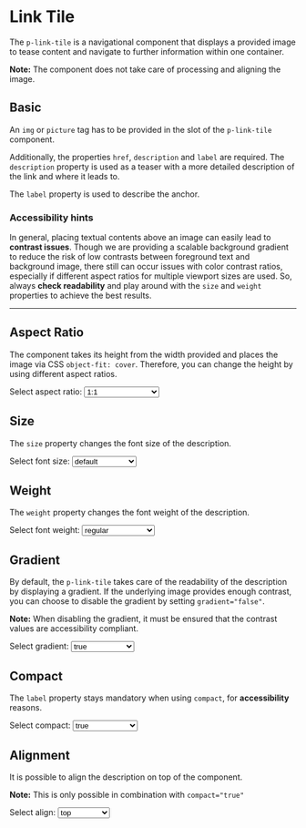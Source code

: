 # Link Tile

The `p-link-tile` is a navigational component that displays a provided image to tease content and navigate to further
information within one container.

**Note:** The component does not take care of processing and aligning the image.

<TableOfContents></TableOfContents>

## Basic

An `img` or `picture` tag has to be provided in the slot of the `p-link-tile` component.

Additionally, the properties `href`, `description` and `label` are required. The `description` property is used as a
teaser with a more detailed description of the link and where it leads to.

The `label` property is used to describe the anchor.

<Playground :markup="basic"></Playground>

### <A11yIcon></A11yIcon> Accessibility hints
In general, placing textual contents above an image can easily lead to **contrast issues**. 
Though we are providing a scalable background gradient to reduce the risk of low contrasts between foreground text and background image, there still can occur issues with color contrast ratios, especially if different aspect ratios for multiple viewport sizes are used.
So, always **check readability** and play around with the `size` and `weight` properties to achieve the best results. 

---

## Aspect Ratio

The component takes its height from the width provided and places the image via CSS `object-fit: cover`. Therefore, you can
change the height by using different aspect ratios.

<Playground :markup="aspectRatioMarkup">
  <label>
    <p-text>Select aspect ratio:</p-text>
    <select v-model="aspectRatio" aria-label="Select aspect ratio">
      <option disabled>Select aspect ratio</option>
      <option value="1:1">1:1</option>
      <option value="3:4">3:4</option>
      <option value="4:3">4:3</option>
      <option value="9:16">9:16</option>
      <option value="16:9">16:9</option>
      <option value="{base: '1:1', xs: '3:4', s: '4:3', m: '9:16', l: '16:9', xl: '1:1' }">responsive</option>
    </select>
  </label>
</Playground>

## Size

The `size` property changes the font size of the description.

<Playground :markup="sizeMarkup">
  <label>
    <p-text>Select font size:</p-text>
    <select v-model="size" aria-label="Select font size">
      <option disabled>Select font size</option>
      <option value="default">default</option>
      <option value="inherit">inherit</option>
      <option value="{base: 'inherit', xs: 'default', s: 'inherit', m: 'default', l: 'inherit', xl: 'default' }">responsive</option>
    </select>
  </label>
</Playground>

## Weight

The `weight` property changes the font weight of the description.

<Playground :markup="weightMarkup">
    <p-text>Select font weight:</p-text>
    <select v-model="weight" aria-label="Select font weight">
      <option disabled>Select font weight</option>
      <option value="regular">regular</option>
      <option value="semibold">semibold</option>
      <option value="{base: 'semibold', xs: 'regular', s: 'semibold', m: 'regular', l: 'semibold', xl: 'regular' }">responsive</option>
    </select>
</Playground>

## Gradient

By default, the `p-link-tile` takes care of the readability of the description by displaying a gradient. If the
underlying image provides enough contrast, you can choose to disable the gradient by setting `gradient="false"`.

**Note:** When disabling the gradient, it must be ensured that the contrast values are accessibility compliant.

<Playground :markup="gradientMarkup">
    <p-text>Select gradient:</p-text>
    <select v-model="gradient" aria-label="Select gradient">
      <option disabled>Select gradient</option>
      <option value="true">true</option>
      <option value="false">false</option>
    </select>
</Playground>

## Compact

The `label` property stays mandatory when using `compact`, for **accessibility** reasons.

<Playground :markup="compactMarkup">
  <p-text>Select compact:</p-text>
  <select v-model="compact" aria-label="Select compact">
    <option disabled>Select compact</option>
    <option value="true">true</option>
    <option value="false">false</option>
  </select>
</Playground>

## Alignment

It is possible to align the description on top of the component.

**Note:** This is only possible in combination with `compact="true"`

<Playground :markup="alignMarkup">
  <p-text>Select align:</p-text>
  <select v-model="align" aria-label="Select align">
    <option disabled>Select align</option>
    <option value="top">top</option>
    <option value="bottom">bottom</option>
  </select>
</Playground>

<script lang="ts">
import Vue from 'vue';
import Component from 'vue-class-component';

@Component
export default class Code extends Vue {

  aspectRatio = '4:3';
  size = 'default';
  weight = 'semibold';
  gradient = 'false';
  compact = 'true';
  align = 'top';

  basic = `<div class="grid">
  <p-link-tile
    href="https://www.porsche.com"
    label="Some label"
    description="Some Description"
  >
    <img src="${require('../../assets/image_grid.png')}" alt="Some alt text" />
  </p-link-tile>
  <p-link-tile
    href="https://www.porsche.com"
    label="Some label"
    description="Some Description"
  >
    <picture>
      <source media="(min-width:400px)" srcset="${require('../../assets/image_grid.png')}"/>
      <img src="${require('../../assets/image_grid_violet.png')}" alt="Some alt text" />
    </picture>
  </p-link-tile>
</div>`;

  get aspectRatioMarkup() {
    return`<div class="container">
  <p-link-tile href="#" label="Some Label" description="Some Description" aspect-ratio="${this.aspectRatio}">
    <img src="${require('../../assets/image_grid.png')}" alt="Some alt text"/>
  </p-link-tile>
</div>`
  }

  get sizeMarkup() {
    return`<div class="grid">
  <p-link-tile href="#" label="Some Label" description="Some Description" size="${this.size}">
    <img src="${require('../../assets/image_grid.png')}" alt="Some alt text"/>
  </p-link-tile>
  <p-link-tile href="#" label="Some Label" description="Some Description" size="${this.size}" compact="true">
    <img src="${require('../../assets/image_grid.png')}" alt="Some alt text"/>
  </p-link-tile>
</div>`
  }

  get weightMarkup() {
    return`<div class="grid">
  <p-link-tile href="#" label="Some Label" description="Some Description" weight="${this.weight}">
    <img src="${require('../../assets/image_grid.png')}" alt="Some alt text"/>
  </p-link-tile>
  <p-link-tile href="#" label="Some Label" description="Some Description" weight="${this.weight}" compact="true">
    <img src="${require('../../assets/image_grid.png')}" alt="Some alt text"/>
  </p-link-tile>
</div>`
  }

 get gradientMarkup() { 
  return `<div class="grid">
  <p-link-tile
    href="https://www.porsche.com"
    label="Some label"
    description="Some Description"
    gradient="${this.gradient}"
  >
    <img src="${require('../../assets/image_grid_split.png')}" alt="Some alt text" />
  </p-link-tile>
   <p-link-tile
      href="https://www.porsche.com"
      label="Some label"
      description="Some Description"
      compact="true"
      gradient="${this.gradient}"
    >
    <img src="${require('../../assets/image_grid_split.png')}" alt="Some alt text" />
  </p-link-tile>
</div>`};

  get compactMarkup() {
    return `<div class="container">
  <p-link-tile
    href="https://www.porsche.com"
    label="Some label"
    description="Some Description"
    compact="${this.compact}"
  >
    <img src="${require('../../assets/image_grid.png')}" alt="Some alt text" />
  </p-link-tile>
</div>`};

  get alignMarkup() {
    return `<div class="container">
  <p-link-tile
    href="https://www.porsche.com"
    label="Some label"
    description="Some Description"
    compact="true"
    align="${this.align}"
  >
    <img src="${require('../../assets/image_grid.png')}" alt="Some alt text" />
  </p-link-tile>
</div>`};

}
</script>

<style>

  .container {
    max-width: 400px;
    font-size: 40px;
  }
  .grid {
    display: grid;
    grid-template-columns: repeat(auto-fill, minmax(400px, 1fr));
    grid-template-rows: auto;
    column-gap: 1rem;
    row-gap: 1rem;
  }
</style>
